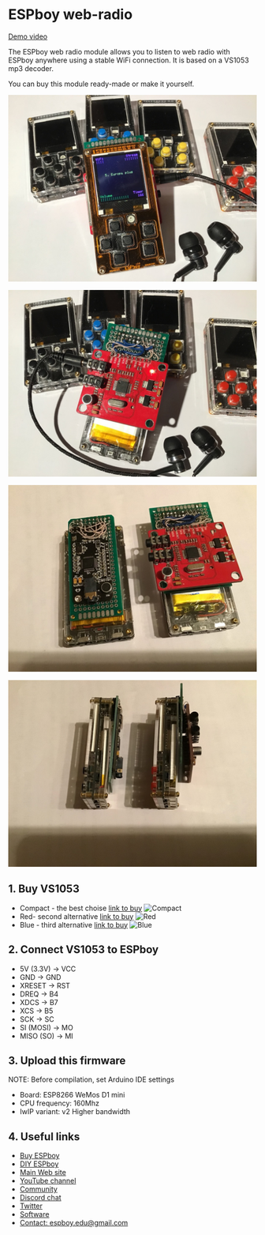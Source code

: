 # ESPboy web-radio

[Demo video](https://www.youtube.com/watch?v=_tweZfW0TBg)

The ESPboy web radio module allows you to listen to web radio with ESPboy anywhere using a stable WiFi connection. 
It is based on a VS1053 mp3 decoder.

You can buy this module ready-made or make it yourself.

![1](pics/espboy2_1.jpg)

![2](pics/espboy2_2.jpg)

![3](pics/espboy2_3.jpg)

![4](pics/espboy2_4.jpg)


## 1. Buy VS1053

- Compact - the best choise [link to buy](https://aliexpress.ru/item/1005001774415185.html?spm=a2g39.orderlist.0.0.61b24aa6OQTQBb&_ga=2.43844069.1500790139.1632551122-873937012.1629624931)
![Compact](pics/vs1053_1.jpg)
- Red- second alternative [link to buy](https://aliexpress.ru/item/1005001774415185.html?spm=a2g39.orderlist.0.0.61b24aa6OQTQBb&_ga=2.43844069.1500790139.1632551122-873937012.1629624931)
![Red](pics/vs1053_2.jpg)
- Blue - third alternative [link to buy](https://aliexpress.ru/item/32969920309.html?spm=a2g39.orderlist.0.0.61b24aa6OQTQBb&_ga=2.11946868.1500790139.1632551122-873937012.1629624931)
![Blue](pics/vs1053_3.jpg)


## 2. Connect VS1053 to ESPboy

- 5V (3.3V) -> VCC
- GND -> GND
- XRESET -> RST
- DREQ -> B4
- XDCS -> B7
- XCS -> B5
- SCK -> SC
- SI (MOSI) -> MO
- MISO (SO) -> MI

## 3. Upload this firmware

NOTE: Before compilation, set Arduino IDE settings

-  Board:  ESP8266 WeMos D1 mini
-  CPU frequency: 160Mhz
-  IwIP variant: v2 Higher bandwidth

## 4. Useful links

- [Buy ESPboy](https://www.tindie.com/products/23910/)
- [DIY ESPboy](https://easyeda.com/ESPboy)
- [Main Web site](https://www.espboy.com)
- [YouTube channel](https://www.youtube.com/c/ESPboy)
- [Community](https://community.espboy.com)
- [Discord chat](https://discord.gg/kXfDQpX)
- [Twitter](https://twitter.com/ESPboy_edu)
- [Software](https://github.com/ESPboy-edu)
- [Contact: espboy.edu@gmail.com](mailto:espboy.edu@gmail.com)

